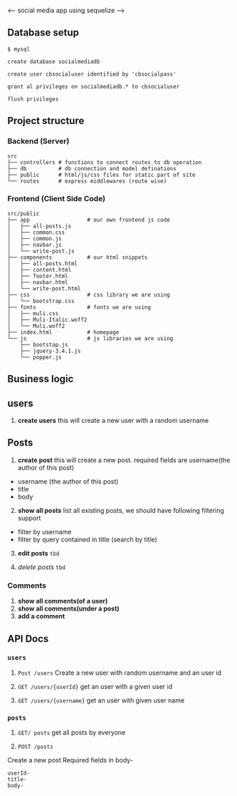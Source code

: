 <-- social media app using sequelize -->

## Database setup

```
$ mysql
```

```
create database socialmediadb
```

```
create user cbsocialuser identified by 'cbsocialpass'
```

```
grant al privileges on socialmediadb.* to cbsocialuser
```

```
flush privileges
```

## Project structure

### Backend (Server)

```
src
├── controllers # functions to connect routes to db operation
├── db          # db connection and model definations
├── public      # html/js/css files for static part of site
└── routes      # express middlewares (route wise)
```

### Frontend (Client Side Code)

```
src/public
├── app                  # our own frontend js code
│   ├── all-posts.js
│   ├── common.css
│   ├── common.js
│   ├── navbar.js
│   └── write-post.js
├── components           # our html snippets
│   ├── all-posts.html
│   ├── content.html
│   ├── footer.html
│   ├── navbar.html
│   └── write-post.html
├── css                  # css library we are using
│   └── bootstrap.css
├── fonts                # fonts we are using
│   ├── muli.css
│   ├── Muli-Italic.woff2
│   └── Muli.woff2
├── index.html           # homepage
└── js                   # js libraries we are using
    ├── bootstap.js
    ├── jquery-3.4.1.js
    └── popper.js
```

## Business logic

## users

1. **create users**
   this will create a new user with a random username

## Posts

1. **create post**
   this will create a new post. required fields are username(the author of this post)

- username (the author of this post)
- title
- body

2.  **show all posts**
    list all existing posts, we should have following filtering support

- filter by username
- filter by query contained in title (search by title)

3. **edit posts** `tbd`

4. _delete posts_ `tbd`

### Comments

1. **show all comments(of a user)**
2. **show all comments(under a post)**
3. **add a comment**

## API Docs

### `users`

1. `Post /users`
   Create a new user with random username and an user id

2. `GET /users/{userId}`
   get an user with a given user id

3. `GET /users/{username}`
   get an user with given user name

### `posts`

1. `GET/ posts`
   get all posts by everyone

2. `POST /posts`

Create a new post
Required fields in body-

```
userId-
title-
body-
```

